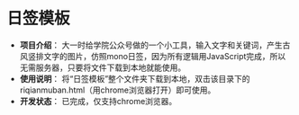 # 日签模板
- **项目介绍**：
大一时给学院公众号做的一个小工具，输入文字和关键词，产生古风竖排文字的图片，仿照mono日签，因为所有逻辑用JavaScript完成，所以无需服务器，只要将文件下载到本地就能使用。
- **使用说明**：
将“日签模板”整个文件夹下载到本地，双击该目录下的riqianmuban.html（用chrome浏览器打开）即可使用。
- **开发状态**：
已完成，仅支持chrome浏览器。